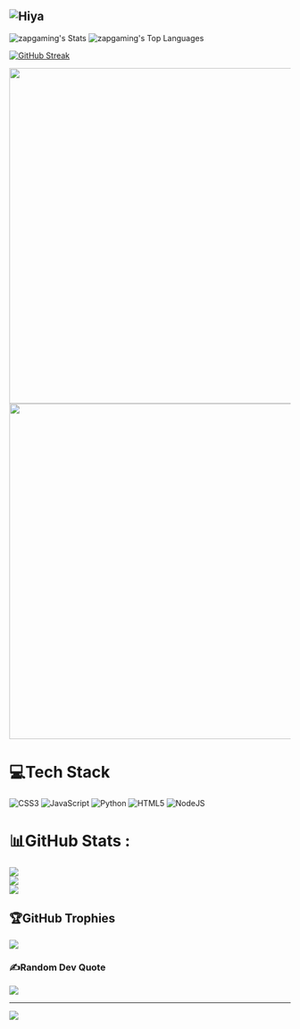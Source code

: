## ![Hiya](https://ik.imagekit.io/zapgaming/Hiya%20Im%20Zap%20Gaming.gif?updatedAt=1753068867724)


![zapgaming's Stats](https://github-readme-stats.vercel.app/api?username=zapgaming&theme=kacho_ga&show_icons=true&hide_border=true&count_private=true)
![zapgaming's Top Languages](https://github-readme-stats.vercel.app/api/top-langs/?username=zapgaming&theme=kacho_ga&show_icons=true&hide_border=true&layout=compact)


[![GitHub Streak](https://github-readme-streak-stats.herokuapp.com?user=zapgaming&theme=transparent&hide_border=true)](https://git.io/streak-stats)


<a href="https://stats.hyo.dev"><img src="https://stats.hyo.dev/api/github-stats-advanced?login=zapgaming" width="600" /></a>
<a href="https://stats.hyo.dev"><img src="https://stats.hyo.dev/api/github-trophies?login=zapgaming" width="600" /></a>



# 💻Tech Stack
![CSS3](https://img.shields.io/badge/css3-%231572B6.svg?style=plastic&logo=css3&logoColor=white) ![JavaScript](https://img.shields.io/badge/javascript-%23323330.svg?style=plastic&logo=javascript&logoColor=%23F7DF1E) ![Python](https://img.shields.io/badge/python-3670A0?style=plastic&logo=python&logoColor=ffdd54) ![HTML5](https://img.shields.io/badge/html5-%23E34F26.svg?style=plastic&logo=html5&logoColor=white) ![NodeJS](https://img.shields.io/badge/node.js-6DA55F?style=plastic&logo=node.js&logoColor=white)
# 📊GitHub Stats :
![](https://github-readme-stats.vercel.app/api?username=zapgaming&theme=kacho_ga&hide_border=true&include_all_commits=false&count_private=false)<br/>
![](https://github-readme-streak-stats.herokuapp.com/?user=zapgaming&theme=kacho_ga&hide_border=true)<br/>
![](https://github-readme-stats.vercel.app/api/top-langs/?username=zapgaming&theme=kacho_ga&hide_border=true&include_all_commits=false&count_private=false&layout=compact)

## 🏆GitHub Trophies
![](https://github-trophies.vercel.app/?username=zapgaming&theme=apprentice&no-frame=true&no-bg=true&margin-w=4)

### ✍️Random Dev Quote
![](https://quotes-github-readme.vercel.app/api?type=horizontal&theme=tokyonight)

---
[![](https://visitcount.itsvg.in/api?id=zapgaming&icon=8&color=11)](https://visitcount.itsvg.in)
